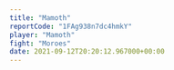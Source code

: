 ```yaml
---
title: "Mamoth"
reportCode: "1FAg938n7dc4hmkY"
player: "Mamoth"
fight: "Moroes"
date: 2021-09-12T20:20:12.967000+00:00
---
```

